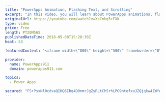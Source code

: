 ```yaml
---
title: "PowerApps Animation, Flashing Text, and Scrolling"
excerpt: "In this video, you will learn about PowerApps animations, flashing text, and scrolling controls. And while it is done with some 90's flare all of the core concepts are there for you to make professional apps with nice notifications. I had to learn some new things, like ImageRotation, so hopefully, you"
originalUrl: https://youtube.com/watch?v=XsCmhg5cFXk
type: video
price: Free
length: PT20M56S
publishedDateTime: 2018-05-08T15:28:30Z
heat: 53

featuredContent: "<iframe width=\"800\" height=\"500\" frameborder=\"0\" src=\"https://www.youtube.com/embed/XsCmhg5cFXk\" allow=\"accelerometer; autoplay; encrypted-media; gyroscope; picture-in-picture\" allowfullscreen></iframe>"

provider:
  name: PowerApps911
  domain: powerapps911.com

topics:
  - Power Apps

secured: "FS+PsxNl0cdvaQIHQ6Ibq4D9nmrJgZyRLtCh5rhLPG9ntefxuJZQjqkw4ZWYw+T4ZaQVmdHn5/iEI5tZrtCG5xBSXCdwsSHgGUzIWjBlVo531WfdFQ+QS8JOzHZUSlT+QIhZh1BHXo4YGrCVHOKOOU7oSr26zDvgTWPKeMjQv/399g8bDWnyzxugKsSN9+SPZWoTUBPHAEnim8K4WWi/JQ8UC7nmeaGPUfuxn1xTct3X0mTk5POLwy26/7Hbg9WLIL3QjgciuJDAtgixyjoDIeBek3PWv5UL7UoBzVxQmGm41B5DhDXZNnvlLfGQWEwpKlG5AyVCyc4RfcQNtTKvGw+D5g72658xeNICsT2SfSVQg4NtYy/2QQgVGtb9qaSBuAPdtAViFk8vHKYTNjYcJg==;dmqJn6mXelNUIfdu2eg43g=="
---
```


